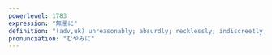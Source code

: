 ```yaml
---
powerlevel: 1783
expression: "無闇に"
definition: "(adv,uk) unreasonably; absurdly; recklessly; indiscreetly; at random; (P)"
pronunciation: "むやみに"
---
```

